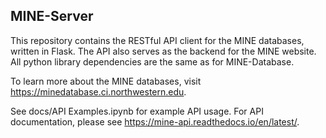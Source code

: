 ## MINE-Server

This repository contains the RESTful API client for the MINE databases, written in Flask. The API also serves as the backend for the MINE website. All python library dependencies are the same as for MINE-Database.

To learn more about the MINE databases, visit https://minedatabase.ci.northwestern.edu.

See docs/API Examples.ipynb for example API usage. For API documentation, please see https://mine-api.readthedocs.io/en/latest/.
